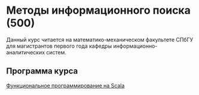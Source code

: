 # Методы информационного поиска (500)

Данный курс читается на математико-механическом факультете СПбГУ для магистрантов первого года 
кафедры информационно-аналитических систем.

## Программа курса

[Функциональное программирование на Scala](https://github.com/khud/hse-bigdata/blob/master/docs/lecture01.md)